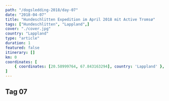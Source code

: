 ```yaml
---
path: "/dogsledding-2018/day-07"
date: "2018-04-07"
title: "Hundeschlitten Expedition im April 2018 mit Active Tromsø"
tags: ["Hundeschlitten", "Lappland",]
cover: "./cover.jpg"
country: "Lappland"
type: "article"
duration: 1
featured: false
itinerary: []
km: 0
coordinates: [
    { coordinates: [20.58999764, 67.843163294], country: 'Lappland' },
]
---
```


## Tag 07
